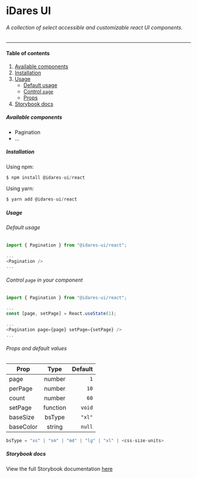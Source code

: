 # iDares UI

###### A collection of select accessible and customizable react UI components.

---

#### Table of contents

1. [ Available components ](#available-components)
2. [ Installation ](#installation)
3. [ Usage ](#usage)
   - [Default usage](#default-usage)
   - [Control `page`](#control-page)
   - [Props](#props)
4. [ Storybook docs ](#story-book)

<a name="available-components"></a>

##### Available components

- Pagination
- ...

<a name="installation"></a>

##### Installation

Using npm:

```javascript
$ npm install @idares-ui/react
```

Using yarn:

```javascript
$ yarn add @idares-ui/react
```

<a name="usage"></a>

##### Usage

<a name="default-usage"></a>

###### Default usage

```javascript
import { Pagination } from "@idares-ui/react";

...
<Pagination />
...

```

<a name="control-page"></a>

###### Control `page` in your component

```javascript
import { Pagination } from "@idares-ui/react";

...
const [page, setPage] = React.useState(1);

...
<Pagination page={page} setPage={setPage} />
...
```

<a name="props"></a>

###### Props and default values

| Prop      |   Type   | Default |
| --------- | :------: | ------: |
| page      |  number  |     `1` |
| perPage   |  number  |    `10` |
| count     |  number  |    `60` |
| setPage   | function |  `void` |
| baseSize  |  bsType  |  `"xl"` |
| baseColor |  string  |  `null` |

```typescript
bsType = "xs" | "sm" | "md" | "lg" | "xl" | <css-size-units>
```

<a name="story-book"></a>

##### Storybook docs

View the full Storybook documentation [ here ](https://idares-ui.netlify.app)
